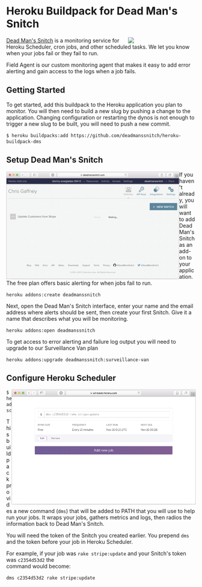 # Heroku Buildpack for Dead Man's Snitch
<img src="https://d1fqvroa87ty8i.cloudfront.net/assets/field-agent-logo-59110ceeef2d9621519040fbc0b44d4690ae73b402f536cd9603592baabecc60.svg" width="180px" align="right"></img>

[Dead Man's Snitch](https://deadmanssnitch.com) is a monitoring service for
Heroku Scheduler, cron jobs, and other scheduled tasks. We let you know when your
jobs fail or they fail to run.

Field Agent is our custom monitoring agent that makes it easy to add error
alerting and gain access to the logs when a job fails.

## Getting Started

To get started, add this buildpack to the Heroku application you plan to
monitor. You will then need to build a new slug by pushing a change to the
application. Changing configuration or restarting the dynos is not enough to
trigger a new slug to be built, you will need to push a new commit.

```console
$ heroku buildpacks:add https://github.com/deadmanssnitch/heroku-buildpack-dms
```

## Setup Dead Man's Snitch

<img src="/doc/dms_heroku.png" width="460px" align="left"></img>
If you haven't already, you will want to add Dead Man's Snitch as an add-on to
your application. The free plan offers basic alerting for when jobs fail to run.

```console
heroku addons:create deadmanssnitch
```

Next, open the Dead Man's Snitch interface, enter your name and the email
address where alerts should be sent, then create your first Snitch. Give it a
name that describes what you will be monitoring.

```console
heroku addons:open deadmanssnitch
```

To get access to error alerting and failure log output you will need to upgrade
to our Surveillance Van plan

```console
heroku addons:upgrade deadmanssnitch:surveillance-van
```

## Configure Heroku Scheduler

<img src="/doc/heroku_scheduler_dms.png" width="490px" align="right"></img>
```console
$ heroku addons:open scheduler
```
This buildpack provides a new command (`dms`) that will be added to PATH that
you will use to help run your jobs. It wraps your jobs, gathers metrics and
logs, then radios the information back to Dead Man's Snitch.

You will need the token of the Snitch you created earlier. You prepend `dms`
and the token before your job in Heroku Scheduler.

For example, if your job was `rake stripe:update` and your Snitch's token was
`c2354d53d2` the<br> command would become:

```
dms c2354d53d2 rake stripe:update
```
